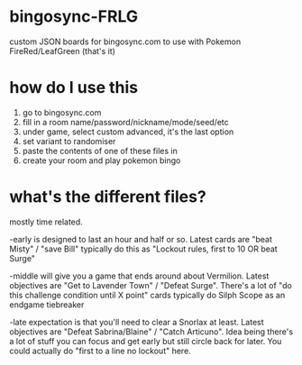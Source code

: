 # bingosync-FRLG
 custom JSON boards for bingosync.com to use with Pokemon FireRed/LeafGreen (that's it)

# how do I use this
1. go to bingosync.com
2. fill in a room name/password/nickname/mode/seed/etc
3. under game, select custom advanced, it's the last option
4. set variant to randomiser
5. paste the contents of one of these files in
6. create your room and play pokemon bingo

# what's the different files?
mostly time related.

-early is designed to last an hour and half or so.
Latest cards are "beat Misty" / "save Bill"
typically do this as "Lockout rules, first to 10 OR beat Surge"

-middle will give you a game that ends around about Vermilion. 
Latest objectives are "Get to Lavender Town" / "Defeat Surge".
There's a lot of "do this challenge condition until X point" cards
typically do Silph Scope as an endgame tiebreaker

-late expectation is that you'll need to clear a Snorlax at least.
Latest objectives are "Defeat Sabrina/Blaine" / "Catch Articuno".
Idea being there's a lot of stuff you can focus and get early but still circle back for later.
You could actually do "first to a line no lockout" here.